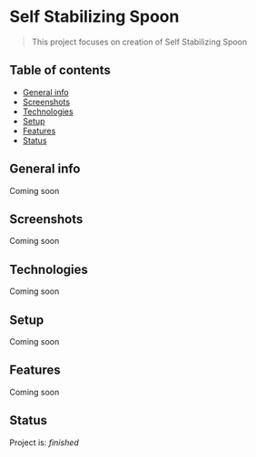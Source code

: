 # Self Stabilizing Spoon
> This project focuses on creation of Self Stabilizing Spoon

## Table of contents
* [General info](#general-info)
* [Screenshots](#screenshots)
* [Technologies](#technologies)
* [Setup](#setup)
* [Features](#features)
* [Status](#status)

## General info
Coming soon

## Screenshots
Coming soon	

## Technologies
Coming soon

## Setup
Coming soon

## Features
Coming soon

## Status
Project is: _finished_
